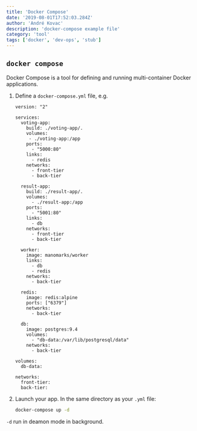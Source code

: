 ```yaml
---
title: 'Docker Compose'
date: '2019-08-01T17:52:03.284Z'
author: 'André Kovac'
description: 'docker-compose example file'
category: 'tool'
tags: ['docker', 'dev-ops', 'stub']
---
```


## `docker compose`

Docker Compose is a tool for defining and running multi-container Docker applications.

1.  Define a `docker-compose.yml` file, e.g.

    ```docker-compose
    version: "2"

    services:
      voting-app:
        build: ./voting-app/.
        volumes:
         - ./voting-app:/app
        ports:
          - "5000:80"
        links:
          - redis
        networks:
          - front-tier
          - back-tier

      result-app:
        build: ./result-app/.
        volumes:
          - ./result-app:/app
        ports:
          - "5001:80"
        links:
          - db
        networks:
          - front-tier
          - back-tier

      worker:
        image: manomarks/worker
        links:
          - db
          - redis
        networks:
          - back-tier

      redis:
        image: redis:alpine
        ports: ["6379"]
        networks:
          - back-tier

      db:
        image: postgres:9.4
        volumes:
          - "db-data:/var/lib/postgresql/data"
        networks:
          - back-tier

    volumes:
      db-data:

    networks:
      front-tier:
      back-tier:
    ```

2.  Launch your app. In the same directory as your `.yml` file:

	```bash
    docker-compose up -d
	```

`-d` run in deamon mode in background.
